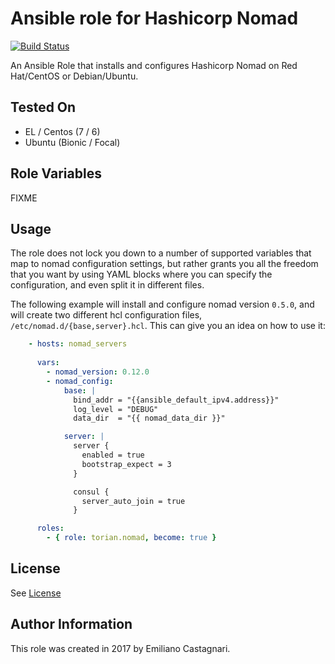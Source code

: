 # Ansible role for Hashicorp Nomad

[![Build Status](https://travis-ci.org/torian/ansible-role-nomad.svg)](https://travis-ci.org/torian/ansible-role-nomad)

An Ansible Role that installs and configures Hashicorp Nomad on Red Hat/CentOS or Debian/Ubuntu.

## Tested On

  * EL / Centos (7 / 6)
  * Ubuntu (Bionic / Focal)


## Role Variables

FIXME


## Usage

The role does not lock you down to a number of supported variables that map to nomad configuration settings, but rather grants you all the freedom that you want by using YAML blocks where you can specify the configuration, and even split it in different files.

The following example will install and configure nomad version `0.5.0`, and will create two different hcl configuration files, `/etc/nomad.d/{base,server}.hcl`. This can give you an idea on how to use it:

```yaml
    - hosts: nomad_servers
      
      vars:
        - nomad_version: 0.12.0
        - nomad_config:
            base: |
              bind_addr = "{{ansible_default_ipv4.address}}"
              log_level = "DEBUG"
              data_dir  = "{{ nomad_data_dir }}"

            server: |
              server {
                enabled = true
                bootstrap_expect = 3
              }

              consul {
                server_auto_join = true
              }

      roles:
        - { role: torian.nomad, become: true }
```


## License

See [License](LICENSE)


## Author Information

This role was created in 2017 by Emiliano Castagnari.

